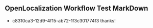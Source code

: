 ## OpenLocalization Workflow Test MarkDown

* c8310ca3-12d9-4f15-ab72-1f3c301774f3 
thanks!



<!--HONumber=Jan16_HO2-->
